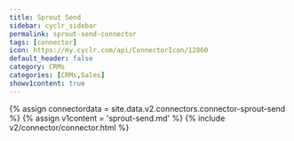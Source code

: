 ```yaml
---
title: Sprout Send
sidebar: cyclr_sidebar
permalink: sprout-send-connector
tags: [connector]
icon: https://my.cyclr.com/api/ConnectorIcon/12860
default_header: false
category: CRMs
categories: [CRMs,Sales]
showv1content: true
---
```

{% assign connectordata = site.data.v2.connectors.connector-sprout-send %}
{% assign v1content = 'sprout-send.md' %}
{% include v2/connector/connector.html %}	